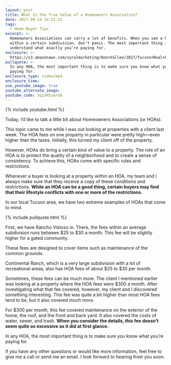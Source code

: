 ```yaml
---
layout: post
title: What Is the True Value of a Homeowners Association?
date: 2017-09-14 14:52:12
tags:
  - Home Buyer Tips
excerpt: >-
  Homeowners Associations can carry a lot of benefits. When you see a high cost
  within a certain subdivision, don’t panic. The most important thing is to
  understand what exactly you’re paying for.
enclosure: >-
  https://s3.amazonaws.com/vyralmarketing/Don+Vallee/2017/Tucson+Real+Estate+Agent-+Homeowners+Association.mp4
pullquote: >-
  In any HOA, the most important thing is to make sure you know what you’re
  paying for.
enclosure_type: video/mp4
enclosure_time:
use_youtube_image: true
youtube_alternate_image:
youtube_code: VqinMIzwroA
---
```



{% include youtube.html %}

Today, I’d like to talk a little bit about Homeowners Associations (or HOAs).

This topic came to me while I was out looking at properties with a client last week. The HOA fees on one property in particular were pretty high—even higher than the taxes. Initially, this turned my client off of the property.

However, HOAs do bring a certain kind of value to a property. The role of an HOA is to protect the quality of a neighborhood and to create a sense of consistency. To achieve this, HOAs come with specific rules and restrictions.

Whenever a buyer is looking at a property within an HOA, my team and I always make sure that they receive a copy of these conditions and restrictions. **While an HOA can be a good thing, certain buyers may find that their lifestyle conflicts with one or more of the restrictions.**

In our local Tucson area, we have two extreme examples of HOAs that come to mind.

{% include pullquote.html %}

First, we have Rancho Vistoso in. There, the fees within an average subdivision runs between $25 to $30 a month. This fee will be slightly higher for a gated community.

These fees are designed to cover items such as maintenance of the common grounds.

Continental Ranch, which is a very large subdivision with a lot of recreational areas, also has HOA fees of about $25 to $30 per month.

Sometimes, these fees can be much more. The client I mentioned earlier was looking at a property where the HOA fees were $300 a month. After investigating what that fee covered, however, my client and I discovered something interesting. This fee was quite a bit higher than most HOA fees tend to be, but it also covered much more.

For $300 per month, this fee covered maintenance on the exterior of the home, the roof, and the front and back yard. It also covered the costs of water, sewer, and trash. **When you consider the details, this fee doesn’t seem quite as excessive as it did at first glance.**

In any HOA, the most important thing is to make sure you know what you’re paying for.

If you have any other questions or would like more information, feel free to give me a call or send me an email. I look forward to hearing from you soon.